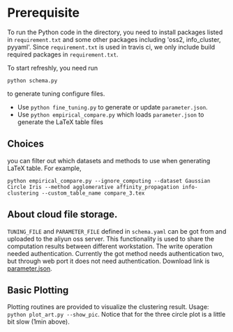 # Prerequisite
To run the Python code in the directory, you need to install packages listed in `requirement.txt` and some other packages
including 'oss2, info_cluster, pyyaml'. Since `requirement.txt` is used in travis ci, we only include build required packages in 
`requirement.txt`.

To start refreshly, you need run
```
python schema.py 
```
to generate tuning configure files.

* Use `python fine_tuning.py` to generate or update `parameter.json`.
* Use `python empirical_compare.py` which loads `parameter.json` to generate the LaTeX table files

## Choices
you can filter out which datasets and methods to use when generating LaTeX table. For example,
```shell
python empirical_compare.py --ignore_computing --dataset Gaussian Circle Iris --method agglomerative affinity_propagation info-clustering --custom_table_name compare_3.tex
```

## About cloud file storage. 
`TUNING_FILE` and `PARAMETER_FILE` defined in `schema.yaml` can be got from and uploaded to the aliyun oss server.
This functionality is used to share the computation results between different workstation.
The write operation needed authentication.
Currently the got method needs authentication two, but through web port it does not need authentication.
Download link is [parameter.json](http://data-visualization.leidenschaft.cn/research/info-clustering/code/utility/parameter.json).


## Basic Plotting
Plotting routines are provided to visualize the clustering result.
Usage: `python plot_art.py --show_pic`. 
Notice that for the three circle plot is a little bit slow (1min above).
